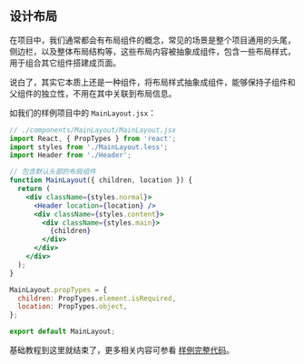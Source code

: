 ## 设计布局

在项目中，我们通常都会有布局组件的概念，常见的场景是整个项目通用的头尾，侧边栏，以及整体布局结构等，这些布局内容被抽象成组件，包含一些布局样式，用于组合其它组件搭建成页面。

说白了，其实它本质上还是一种组件，将布局样式抽象成组件，能够保持子组件和父组件的独立性，不用在其中关联到布局信息。

如我们的样例项目中的 `MainLayout.jsx`：

```jsx
// ./components/MainLayout/MainLayout.jsx
import React, { PropTypes } from 'react';
import styles from './MainLayout.less';
import Header from './Header';

// 包含默认头部的布局组件
function MainLayout({ children, location }) {
  return (
    <div className={styles.normal}>
      <Header location={location} />
      <div className={styles.content}>
        <div className={styles.main}>
          {children}
        </div>
      </div>
    </div>
  );
}

MainLayout.propTypes = {
  children: PropTypes.element.isRequired,
  location: PropTypes.object,
};

export default MainLayout;
```

基础教程到这里就结束了，更多相关内容可参看 [样例完整代码](https://github.com/dvajs/dva/tree/master/examples/user-dashboard/src/components/MainLayout)。
